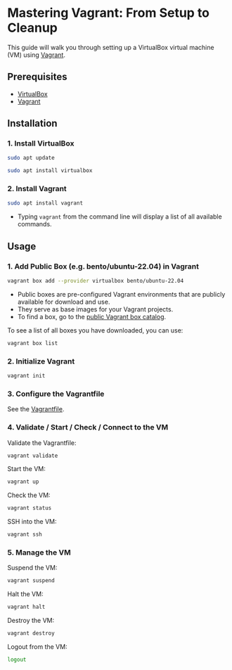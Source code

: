 # Mastering Vagrant: From Setup to Cleanup

This guide will walk you through setting up a VirtualBox virtual machine (VM) using [Vagrant](https://www.vagrantup.com/).

## Prerequisites

- [VirtualBox](https://www.virtualbox.org/)
- [Vagrant](https://www.vagrantup.com/)

## Installation

### 1. Install VirtualBox

```sh
sudo apt update
```
```sh
sudo apt install virtualbox
```

### 2. Install Vagrant

```sh
sudo apt install vagrant
```

* Typing `vagrant` from the command line will display a list of all available commands.

## Usage

### 1. Add Public Box (e.g. bento/ubuntu-22.04) in Vagrant

```sh
vagrant box add --provider virtualbox bento/ubuntu-22.04
```

* Public boxes are pre-configured Vagrant environments that are publicly available for download and use.
* They serve as base images for your Vagrant projects.
* To find a box, go to the [public Vagrant box catalog](https://app.vagrantup.com/boxes/search/).

To see a list of all boxes you have downloaded, you can use:

```sh
vagrant box list
```

### 2. Initialize Vagrant

```sh
vagrant init
```

### 3. Configure the Vagrantfile

See the [Vagrantfile](Vagrantfile).

### 4. Validate / Start / Check / Connect to the VM

Validate the Vagrantfile:

```sh
vagrant validate
```

Start the VM:

```sh
vagrant up
```

Check the VM:
```sh
vagrant status
```

SSH into the VM:

```sh
vagrant ssh
```

### 5. Manage the VM

Suspend the VM:

```sh
vagrant suspend
```

Halt the VM:

```sh
vagrant halt
```

Destroy the VM:

```sh
vagrant destroy
```

Logout from the VM:
```sh
logout
```